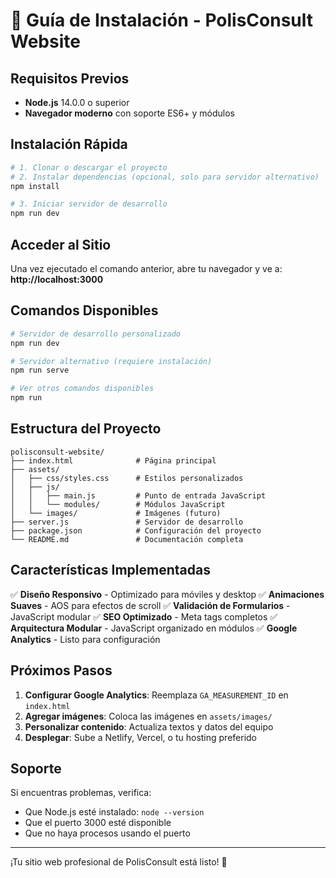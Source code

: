 # 🚀 Guía de Instalación - PolisConsult Website

## Requisitos Previos

- **Node.js** 14.0.0 o superior
- **Navegador moderno** con soporte ES6+ y módulos

## Instalación Rápida

```bash
# 1. Clonar o descargar el proyecto
# 2. Instalar dependencias (opcional, solo para servidor alternativo)
npm install

# 3. Iniciar servidor de desarrollo
npm run dev
```

## Acceder al Sitio

Una vez ejecutado el comando anterior, abre tu navegador y ve a:
**http://localhost:3000**

## Comandos Disponibles

```bash
# Servidor de desarrollo personalizado
npm run dev

# Servidor alternativo (requiere instalación)
npm run serve

# Ver otros comandos disponibles
npm run
```

## Estructura del Proyecto

```
polisconsult-website/
├── index.html              # Página principal
├── assets/
│   ├── css/styles.css      # Estilos personalizados
│   ├── js/
│   │   ├── main.js         # Punto de entrada JavaScript
│   │   └── modules/        # Módulos JavaScript
│   └── images/             # Imágenes (futuro)
├── server.js               # Servidor de desarrollo
├── package.json            # Configuración del proyecto
└── README.md               # Documentación completa
```

## Características Implementadas

✅ **Diseño Responsivo** - Optimizado para móviles y desktop
✅ **Animaciones Suaves** - AOS para efectos de scroll
✅ **Validación de Formularios** - JavaScript modular
✅ **SEO Optimizado** - Meta tags completos
✅ **Arquitectura Modular** - JavaScript organizado en módulos
✅ **Google Analytics** - Listo para configuración

## Próximos Pasos

1. **Configurar Google Analytics**: Reemplaza `GA_MEASUREMENT_ID` en `index.html`
2. **Agregar imágenes**: Coloca las imágenes en `assets/images/`
3. **Personalizar contenido**: Actualiza textos y datos del equipo
4. **Desplegar**: Sube a Netlify, Vercel, o tu hosting preferido

## Soporte

Si encuentras problemas, verifica:

- Que Node.js esté instalado: `node --version`
- Que el puerto 3000 esté disponible
- Que no haya procesos usando el puerto

---

¡Tu sitio web profesional de PolisConsult está listo! 🎉
